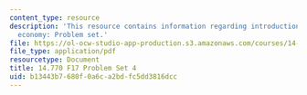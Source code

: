 ```yaml
---
content_type: resource
description: 'This resource contains information regarding introduction to political
  economy: Problem set.'
file: https://ol-ocw-studio-app-production.s3.amazonaws.com/courses/14-770-introduction-to-political-economy-fall-2017/b13443b7680f0a6ca2bdfc5dd3816dcc_MIT14_770F17_pset4.pdf
file_type: application/pdf
resourcetype: Document
title: 14.770 F17 Problem Set 4
uid: b13443b7-680f-0a6c-a2bd-fc5dd3816dcc
---
```

